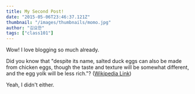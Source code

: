 ```yaml
---
title: My Second Post!
date: "2015-05-06T23:46:37.121Z"
thumbnail: "/images/thumbnails/momo.jpg"
author: "김요한"
tags: ["class101"]
---
```


Wow! I love blogging so much already.

Did you know that "despite its name, salted duck eggs can also be made from
chicken eggs, though the taste and texture will be somewhat different, and the
egg yolk will be less rich."?
([Wikipedia Link](http://en.wikipedia.org/wiki/Salted_duck_egg))

Yeah, I didn't either.
 